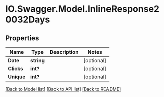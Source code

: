 # IO.Swagger.Model.InlineResponse20032Days
## Properties

Name | Type | Description | Notes
------------ | ------------- | ------------- | -------------
**Date** | **string** |  | [optional] 
**Clicks** | **int?** |  | [optional] 
**Unique** | **int?** |  | [optional] 

[[Back to Model list]](../README.md#documentation-for-models) [[Back to API list]](../README.md#documentation-for-api-endpoints) [[Back to README]](../README.md)

